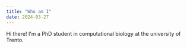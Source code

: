 ```yaml
---
title: "Who am I"
date: 2024-03-27
---
```


Hi there! I'm a PhD student in computational biology at the university of Trento.
